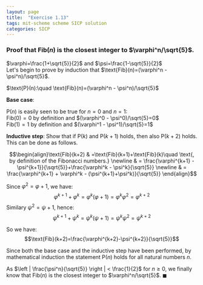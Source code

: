```yaml
---
layout: page
title:  "Exercise 1.13"
tags: mit-scheme scheme SICP solution
categories: SICP
---
```

### Proof that $\text{Fib}(n)$ is the closest integer to $\varphi^n/\sqrt{5}$.

$\varphi=\frac{1+\sqrt{5}}{2}$ and $\psi=\frac{1-\sqrt{5}}{2}$  
Let's begin to prove by induction that $\text{Fib}(n)=(\varphi^n - \psi^n)/\sqrt{5}$.

$\text{P}(n):\quad \text{Fib}(n)=(\varphi^n - \psi^n)/\sqrt{5}$

**Base case**:

$\text{P}(n)$ is easily seen to be true for $n=0$ and $n=1$:  
$\text{Fib}(0)=0$ by definition and $(\varphi^0 - \psi^0)/\sqrt{5}=0$  
$\text{Fib}(1)=1$ by definition and $(\varphi^1 - \psi^1)/\sqrt{5}=1$  

**Inductive step**: Show that if $\text{P}(k)$ and $\text{P}(k+1)$ holds, then also $\text{P}(k+2)$ holds. This can be done as follows.

$$\begin{align}\text{Fib}(k+2) & =\text{Fib}(k+1)+\text{Fib}(k)\quad \text{, by definition of the Fibonacci numbers.} \newline
& = \frac{\varphi^{k+1} - \psi^{k+1}}{\sqrt{5}}+\frac{\varphi^k - \psi^k}{\sqrt{5}} \newline
& = \frac{\varphi^{k+1} + \varphi^k - (\psi^{k+1}+\psi^k)}{\sqrt{5}}
\end{align}$$


Since $\varphi^2=\varphi+1$, we have:  
$$\varphi^{k+1}+\varphi^k=\varphi^k(\varphi+1)=\varphi^k\varphi^2=\varphi^{k+2}$$
Similary $\psi^2=\psi+1$, hence:  
$$\psi^{k+1}+\psi^k=\psi^k(\psi+1)=\psi^k\psi^2=\psi^{k+2}$$


So we have:  
$$\text{Fib}(k+2)=\frac{\varphi^{k+2}-\psi^{k+2}}{\sqrt{5}}$$

Since both the base case and the inductive step have been performed, by mathematical induction the statement $\text{P}(n)$ holds for all natural numbers $n$.

As $\left | \frac{\psi^n}{\sqrt{5}} \right | < \frac{1}{2}$ for $n\geq 0$, we finally know that $\text{Fib}(n)$ is the closest integer to $\varphi^n/\sqrt{5}$. $\blacksquare$
